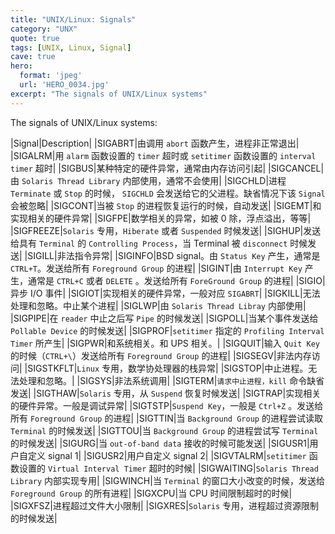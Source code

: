 ```yaml
---
title: "UNIX/Linux: Signals"
category: "UNX"
quote: true
tags: [UNIX, Linux, Signal]
cave: true
hero:
  format: 'jpeg'
  url: 'HERO_0034.jpg'
excerpt: "The signals of UNIX/Linux systems"
---
```

The signals of UNIX/Linux systems:

|Signal|Description|
|SIGABRT|由调用 `abort` 函数产生，进程非正常退出|
|SIGALRM|用 `alarm` 函数设置的 `timer` 超时或 `setitimer` 函数设置的 `interval timer` 超时|
|SIGBUS|某种特定的硬件异常，通常由内存访问引起|
|SIGCANCEL|由 `Solaris Thread Library` 内部使用，通常不会使用|
|SIGCHLD|进程 `Terminate` 或 `Stop` 的时候， `SIGCHLD` 会发送给它的父进程。缺省情况下该 `Signal` 会被忽略|
|SIGCONT|当被 `Stop` 的进程恢复运行的时候，自动发送|
|SIGEMT|和实现相关的硬件异常|
|SIGFPE|数学相关的异常，如被 0 除，浮点溢出，等等|
|SIGFREEZE|`Solaris` 专用，`Hiberate` 或者 `Suspended` 时候发送|
|SIGHUP|发送给具有 `Terminal` 的 `Controlling Process`，当 Terminal 被 `disconnect` 时候发送|
|SIGILL|非法指令异常|
|SIGINFO|BSD signal。由 `Status Key` 产生，通常是 `CTRL+T`。发送给所有 `Foreground Group` 的进程|
|SIGINT|由 `Interrupt Key` 产生，通常是 `CTRL+C` 或者 `DELETE` 。发送给所有 `ForeGround Group` 的进程|
|SIGIO|异步 I/O 事件|
|SIGIOT|实现相关的硬件异常，一般对应 `SIGABRT`|
|SIGKILL|无法处理和忽略。中止某个进程|
|SIGLWP|由 `Solaris Thread Libray` 内部使用|
|SIGPIPE|在 `reader` 中止之后写 `Pipe` 的时候发送|
|SIGPOLL|当某个事件发送给 `Pollable Device` 的时候发送|
|SIGPROF|`setitimer` 指定的 `Profiling Interval Timer` 所产生|
|SIGPWR|和系统相关。和 UPS 相关。|
|SIGQUIT|输入 `Quit Key` 的时候（`CTRL+\`）发送给所有 `Foreground Group` 的进程|
|SIGSEGV|非法内存访问|
|SIGSTKFLT|`Linux` 专用，数学协处理器的栈异常|
|SIGSTOP|中止进程。无法处理和忽略。|
|SIGSYS|非法系统调用|
|SIGTERM|`请求中止进程，kill` 命令缺省发送|
|SIGTHAW|`Solaris` 专用，从 `Suspend` 恢复时候发送|
|SIGTRAP|实现相关的硬件异常。一般是调试异常|
|SIGTSTP|`Suspend Key`，一般是 `Ctrl+Z` 。发送给所有 `Foreground Group` 的进程|
|SIGTTIN|当 `Background Group` 的进程尝试读取 `Terminal` 的时候发送|
|SIGTTOU|当 `Background Group` 的进程尝试写 `Terminal` 的时候发送|
|SIGURG|当 `out-of-band data` 接收的时候可能发送|
|SIGUSR1|用户自定义 signal 1|
|SIGUSR2|用户自定义 signal 2|
|SIGVTALRM|`setitimer` 函数设置的 `Virtual Interval Timer` 超时的时候|
|SIGWAITING|`Solaris Thread Library` 内部实现专用|
|SIGWINCH|当 `Terminal` 的窗口大小改变的时候，发送给 `Foreground Group` 的所有进程|
|SIGXCPU|当 CPU 时间限制超时的时候|
|SIGXFSZ|进程超过文件大小限制|
|SIGXRES|`Solaris` 专用，进程超过资源限制的时候发送|
